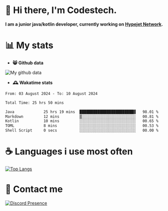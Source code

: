 # 👋 Hi there, I'm Codestech.
**I am a junior java/kotlin developer, currently working on [Hypejet Network](https://github.com/Hypejet).**

# 📊 My stats
- **😸 Github data**

![My github data](https://github-readme-stats.vercel.app/api?username=Codestech1&count_private=true&include_all_commits=true&theme=codeSTACKr)

- **🕰️ Wakatime stats**
<!--START_SECTION:waka-->

```txt
From: 03 August 2024 - To: 10 August 2024

Total Time: 25 hrs 50 mins

Java             25 hrs 19 mins  ████████████████████████▓   98.01 %
Markdown         12 mins         ▒░░░░░░░░░░░░░░░░░░░░░░░░   00.81 %
Kotlin           10 mins         ░░░░░░░░░░░░░░░░░░░░░░░░░   00.65 %
TOML             8 mins          ░░░░░░░░░░░░░░░░░░░░░░░░░   00.53 %
Shell Script     0 secs          ░░░░░░░░░░░░░░░░░░░░░░░░░   00.00 %
```

<!--END_SECTION:waka-->

# ☕ Languages i use most often
[![Top Langs](https://github-readme-stats.vercel.app/api/top-langs/?username=Codestech1&layout=compact&langs_count=8&exclude_repo=window5000.github.io&theme=codeSTACKr)](https://github.com/anuraghazra/github-readme-stats)

# 💬 Contact me
[![Discord Presence](https://lanyard.cnrad.dev/api/650718742157852740)](https://discord.com/users/650718742157852740)
</br>

